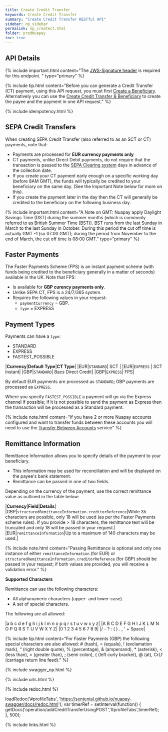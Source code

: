 ```yaml
---
title: Create Credit Transfer
keywords: Create Credit Transfer
summary: "Create Credit Transfer RESTful API"
sidebar: np_sidebar
permalink: np_createct.html
folder: prodNuapay
toc: true
---
```


## API Details

{% include important.html content="The [JWS-Signature header](np_secjws.html) is required for this endpoint. " type="primary" %}


{% include tip.html content="Before you can generate a Credit Transfer (CT) payment, using this API request, you must first [Create a Beneficiary](np_createbeneficiary.html). Alternatively you can use the [Create Credit Transfer & Beneficiary](np_createctandbene.html) to create the payee and the payment in one API request." %}

{% include idempotency.html %} 


## SEPA Credit Transfers

When creating SEPA Credit Transfer (also referred to as an SCT or CT) payments, note that:

* Payments are processed for **EUR currency payments only**
* CT payments, unlike Direct Debit payments, do not require that the transaction is passed to the <a href="#" data-toggle="tooltip" data-original-title="{{site.data.glossary.clearing}}">SEPA Clearing system</a> days in advance of the collection date.
* If you create your CT payment early enough on a specific working day (before 8AM GMT), the funds will typically be credited to your beneficiary on the same day. (See the Important Note below for more on this).
* If you create the payment later in the day then the CT will generally be credited to the beneficiary on the following business day.

{% include important.html content="A Note on GMT: Nuapay apply Daylight Savings Time (DST) during the summer months (which is commonly referred to as British Summer Time (BST)). BST runs from the last Sunday in March to the last Sunday in October. During this period the cut off time is actually GMT -1 (so 07:00 GMT); during the period from November to the end of March, the cut off time is 08:00 GMT." type="primary" %}

## Faster Payments

The Faster Payments Scheme (FPS) is an instant payment scheme (with funds being credited to the beneficiary generally in a matter of seconds) available in the UK.
Note that FPS:

* Is available for **GBP curency payments only**.   
* Unlike SEPA CT, FPS is a 24/7/365 system.
* Requires the following values in your request:
  * `paymentCurrency` = GBP.
  * `type` = EXPRESS

## Payment Types

Payments can have a `type`:

* STANDARD
* EXPRESS
* FASTEST_POSSIBLE

|**Currency**|**Default Type**|**CT Type**|
|EUR|`STANDARD`| SCT |
|EUR|`EXPRESS` | SCT Instant|
|GBP|`STANDARD`| Bacs Direct Credit|
|GBP|`EXPRESS`| FPS|

By default EUR payments are processed as `STANDARD`; GBP payments are processed as `EXPRESS`.

Where you specify `FASTEST_POSSIBLE` a payment will go via the Express channel if possible; if it is not possible to send the payment as Express then the transaction will be processed as a Standard payment.

{% include note.html content="If you have 2 or more Nuapay accounts configured and want to transfer funds between these accounts you will need to use the [Transfer Between Accounts](np_accounttransfer.html) service" %}

## Remittance Information

Remittance Information allows you to specify details of the payment to your beneficiary.

* This information may be used for reconciliation and will be displayed on the payee's bank statement.
* Remittance can be passed in one of two fields.

Depending on the currency of the payment, use the correct remittance value as outlined in the table below:

|**Currency**|**Field**|**Details**|
|GBP|`structuredRemittanceInformation.creditorReference`|While 35 characters are possible, only 18 will be used (as per the Faster Payments scheme rules). If you provide > 18 characters, the remittance text will be truncated and only 18 will be passed in your request.|
|EUR|`remittanceInformation`|Up to a maximum of 140 characters may be used.|


{% include note.html content="Passing Remittance is optional and only one instance of either `remittanceInformation` (for EUR) or `structuredRemittanceInformation.creditorReference` (for GBP) should be passed in your request; if both values are provided, you will receive a validation error." %}




**Supported Characters**

Remittance can use the following characters:

* All alphanumeric characters (upper- and lower-case).
* A set of special characters.

The following are all allowed:

|a b c d e f g h i j k l m n o p q r s t u v w x y z|
|A B C D E F G H I J K L M N O P Q R S T U V W X Y Z|
|0 1 2 3 4 5 6 7 8 9|
|/ - ? : ( ) . , ' + Space|

{% include tip.html content="For Faster Payments (GBP) the following special characters are also allowed: # (hash), = (equals), ! (exclamation mark), “ (right double quote), % (percentage), & (ampersand), * (asterisk), < (less than), > (greater than), ; (semi colon), { (left curly bracket), @ (at), CrLf (carriage return line feed)." %}


{% include swagger_np.html %}

{% include urls.html %}


<ul id="profileTabs" class="nav nav-tabs">


</ul>

{% include redoc.html %}

loadRedoc('#profileTabs', 'https://sentenial.github.io/nuapay-swagger/docs/redoc.html');
var timerRef = setInterval(function() { getDocs('operation/addCreditTransferUsingPOST','#profileTabs',timerRef); }, 500);


</script>


<div id="mydiv"></div>
</div>
</div>



{% include links.html %}
